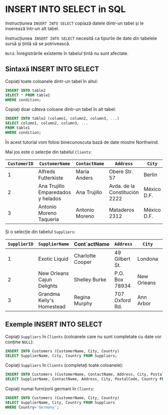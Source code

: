 # INSERT INTO SELECT in SQL

Instrucțiunea `INSERT INTO SELECT` copiază datele dintr-un tabel și le inserează într-un alt tabel.

Instrucțiunea` INSERT INTO SELECT` necesită ca tipurile de date din tabelele sursă și țintă să se potrivească.

`Notă`: Înregistrările existente în tabelul țintă nu sunt afectate.

## Sintaxă INSERT INTO SELECT
Copiați toate coloanele dintr-un tabel în altul:

```sql
INSERT INTO table2
SELECT * FROM table1
WHERE condition;
```
Copiați doar câteva coloane dintr-un tabel în alt tabel:

```sql
INSERT INTO table2 (column1, column2, column3, ...)
SELECT column1, column2, column3, ...
FROM table1
WHERE condition;
```

În acest tutorial vom folosi binecunoscuta bază de date mostre Northwind.

Mai jos este o selecție din tabelul `Clients`:

| `CustomerID` | `CustomerName`                      | `ContactName`      | `Address`                   | `City`           | `PostalCode` | `Country` |
|------------|----------------------------------|-------------------|---------------------------|----------------|------------|---------|
| 1          | Alfreds Futterkiste              | Maria Anders      | Obere Str. 57             | Berlin         | 12209      | Germany |
| 2          | Ana Trujillo Emparedados y helados| Ana Trujillo     | Avda. de la Constitución 2222 | México D.F.  | 05021      | Mexico  |
| 3          | Antonio Moreno Taquería          | Antonio Moreno    | Mataderos 2312            | México D.F.    | 05023      | Mexico  |



Și o selecție din tabelul `Suppliers`:

| `SupplierID` | `SupplierName`                    | Cont`actName    | `Address`                  | `City`           | `PostalCode` | `Country` |
|------------|---------------------------------|-----------------|--------------------------|----------------|-------------|---------|
| 1          | Exotic Liquid                   | Charlotte Cooper | 49 Gilbert St.           | Londona        | EC1 4SD     | UK      |
| 2          | New Orleans Cajun Delights      | Shelley Burke    | P.O. Box 78934           | New Orleans    | 70117       | USA     |
| 3          | Grandma Kelly's Homestead       | Regina Murphy    | 707 Oxford Rd.           | Ann Arbor      | 48104       | USA     |

## Exemple INSERT INTO SELECT

Copiați `Suppliers` în `Clients` (coloanele care nu sunt completate cu date vor conține `NULL`):

```sql
INSERT INTO Customers (CustomerName, City, Country)
SELECT SupplierName, City, Country FROM Suppliers;
```

Copiați `Suppliers` în `Clients` (completați toate coloanele):

```sql
INSERT INTO Customers (CustomerName, ContactName, Address, City, PostalCode, Country)
SELECT SupplierName, ContactName, Address, City, PostalCode, Country FROM Suppliers;
```
Copiați numai furnizorii germani în `Clients`:

```sql
INSERT INTO Customers (CustomerName, City, Country)
SELECT SupplierName, City, Country FROM Suppliers
WHERE Country='Germany';
```

